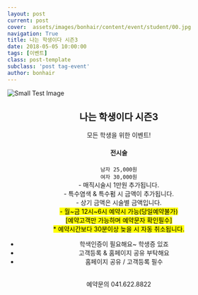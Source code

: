 ```yaml
---
layout: post
current: post
cover:  assets/images/bonhair/content/event/student/00.jpg
navigation: True
title: 나는 학생이다 시즌3
date: 2018-05-05 10:00:00
tags: [이벤트]
class: post-template
subclass: 'post tag-event'
author: bonhair
---
```


<p><img src="{{ site.baseurl }}assets/images/bonhair/content/event/student/01.jpg" alt="Small Test Image" /></p>

<center><h2 id="textlevelsemantics">나는 학생이다 시즌3</h2></center>
<center>모든 학생을 위한 이벤트!</center>

<center><h4>전시술</h4></center>
<center><code>남자 25,000원</code></center>
<center><code>여자 30,000원</code></center>

<center>
- 매직시술시 1만원 추가됩니다.<br>
- 특수염색 & 특수펌 시 금액이 추가됩니다.<br>
- 상기 금액은 시술별 금액입니다.<br>
<mark> - 월~금 12시~6시 예약시 가능(당일예약불가)<br>
[예약고객만 가능하며 예약문자 확인필수]<br>
* 예약시간보다 30분이상 늦을 시 자동 취소됩니다.</mark><br>

- 학색인증이 필요해요~ 학생증 있죠<br>
- 고객등록 & 홈페이지 공유 부탁해요<br>
- 홈페이지 공유 / 고객등록 필수</center>
<br>

<center>예약문의 041.622.8822</center>